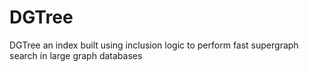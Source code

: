 # DGTree
DGTree an index built using inclusion logic to perform fast supergraph search in large graph databases
